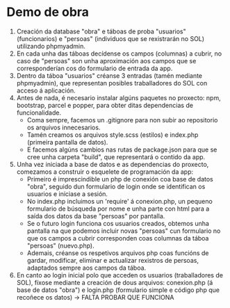 # Demo de obra

1. Creación da database "obra" e táboas de proba "usuarios" (funcionarios) e "persoas" (individuos que se rexistrarán no SOL) utilizando phpmyadmin.
2. En cada unha das táboas decídense os campos (columnas) a cubrir, no caso de "persoas" son unha aproximación aos campos que se corresponderían cos do formulario de entrada da app.
3. Dentro da táboa "usuarios" créanse 3 entradas (tamén mediante phpmyadmin), que representan posibles traballadores do SOL con acceso á aplicación.
4. Antes de nada, é necesario instalar algúns paquetes no proxecto: npm, bootstrap, parcel e popper, para obter ditas dependencias de funcionalidade.
   - Coma sempre, facemos un .gitignore para non subir ao repositorio os arquivos innecesarios.
   - Tamén creamos os arquivos style.scss (estilos) e index.php (primeira pantalla de datos).
   - E facemos algúns cambios nas rutas de package.json para que se cree unha carpeta "build", que representará o contido da app.
5. Unha vez iniciada a base de datos e as dependencias do proxecto, comezamos a construir o esquelete de programación da app:
   - Primeiro é imprescindible un php de conexión coa base de datos "obra", seguido dun formulario de login onde se identifican os usuarios e iníciase a sesión.
   - No index.php incluimos un 'require' á conexion.php, un pequeno formulario de búsqueda por nome e unha parte con html para a saída dos datos da base "persoas" por pantalla.
   - Se o futuro login funciona cos usuarios creados, obtemos unha pantalla na que podemos incluir novas "persoas" cun formulario no que os campos a cubrir corresponden coas columnas da táboa "persoas" (nuevo.php).
   - Ademais, créanse os respetivos arquivos php coas funcións de gardar, modificar, eliminar e actualizar rexistros de persoas, adaptados sempre aos campos da táboa.
6. En canto ao login inicial polo que acceden os usuarios (traballadores de SOL), fíxose mediante a creación de dous arquivos: conexion.php (á base de datos "obra") e login.php (formulario simple e código php que recoñece os datos) -> FALTA PROBAR QUE FUNCIONA
